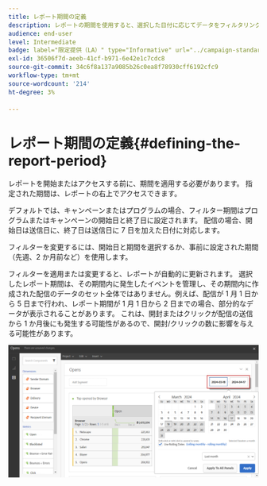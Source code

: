 ```yaml
---
title: レポート期間の定義
description: レポートの期間を使用すると、選択した日付に応じてデータをフィルタリングできます。
audience: end-user
level: Intermediate
badge: label="限定提供（LA）" type="Informative" url="../campaign-standard-migration-home.md" tooltip="Campaign Standard移行済みユーザーに制限"
exl-id: 36506f7d-aeeb-41cf-b971-6e42e1c7cdc8
source-git-commit: 34c6f8a137a9085b26c0ea8f78930cff6192cfc9
workflow-type: tm+mt
source-wordcount: '214'
ht-degree: 3%

---
```


# レポート期間の定義{#defining-the-report-period}

レポートを開始またはアクセスする前に、期間を適用する必要があります。 指定された期間は、レポートの右上でアクセスできます。

デフォルトでは、キャンペーンまたはプログラムの場合、フィルター期間はプログラムまたはキャンペーンの開始日と終了日に設定されます。 配信の場合、開始日は送信日に、終了日は送信日に 7 日を加えた日付に対応します。

フィルターを変更するには、開始日と期間を選択するか、事前に設定された期間（先週、2 か月前など）を使用します。

フィルターを適用または変更すると、レポートが自動的に更新されます。 選択したレポート期間は、その期間内に発生したイベントを管理し、その期間内に作成された配信のデータのセット全体ではありません。例えば、配信が 1 月 1 日から 5 日まで行われ、レポート期間が 1 月 1 日から 2 日までの場合、部分的なデータが表示されることがあります。 これは、開封またはクリックが配信の送信から 1 か月後にも発生する可能性があるので、開封/クリックの数に影響を与える可能性があります。

![](assets/campaign_reports_5.png)
